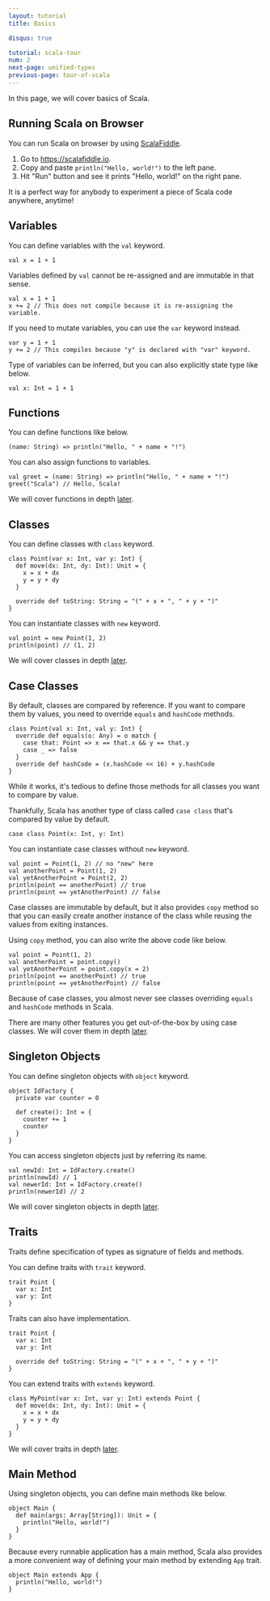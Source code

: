 ```yaml
---
layout: tutorial
title: Basics

disqus: true

tutorial: scala-tour
num: 2
next-page: unified-types
previous-page: tour-of-scala
---
```


In this page, we will cover basics of Scala.

## Running Scala on Browser

You can run Scala on browser by using [ScalaFiddle](https://scalafiddle.io).

1. Go to https://scalafiddle.io.
2. Copy and paste `println("Hello, world!")` to the left pane.
3. Hit "Run" button and see it prints "Hello, world!" on the right pane.

It is a perfect way for anybody to experiment a piece of Scala code anywhere, anytime!

## Variables

You can define variables with the `val` keyword.

```
val x = 1 + 1
```

Variables defined by `val` cannot be re-assigned and are immutable in that sense.

```
val x = 1 + 1
x += 2 // This does not compile because it is re-assigning the variable.
```

If you need to mutate variables, you can use the `var` keyword instead.

```
var y = 1 + 1
y += 2 // This compiles because "y" is declared with "var" keyword.
```

Type of variables can be inferred, but you can also explicitly state type like below.

```
val x: Int = 1 + 1
```

## Functions

You can define functions like below.

```
(name: String) => println("Hello, " + name + "!")
```

You can also assign functions to variables.

```
val greet = (name: String) => println("Hello, " + name + "!")
greet("Scala") // Hello, Scala!
```

We will cover functions in depth [later](anonymous-function-syntax.md).

## Classes

You can define classes with `class` keyword.

```
class Point(var x: Int, var y: Int) {
  def move(dx: Int, dy: Int): Unit = {
    x = x + dx
    y = y + dy
  }

  override def toString: String = "(" + x + ", " + y + ")"
}
```

You can instantiate classes with `new` keyword.

```
val point = new Point(1, 2)
println(point) // (1, 2)
```

We will cover classes in depth [later](classes.md).

## Case Classes

By default, classes are compared by reference. If you want to compare them by values, you need to override `equals` and `hashCode` methods.

```
class Point(val x: Int, val y: Int) {
  override def equals(o: Any) = o match {
    case that: Point => x == that.x && y == that.y
    case _ => false
  }
  override def hashCode = (x.hashCode << 16) + y.hashCode
}
```

While it works, it's tedious to define those methods for all classes you want to compare by value.

Thankfully, Scala has another type of class called `case class` that's compared by value by default.

```
case class Point(x: Int, y: Int)
```

You can instantiate case classes without `new` keyword.

```
val point = Point(1, 2) // no "new" here
val anotherPoint = Point(1, 2)
val yetAnotherPoint = Point(2, 2)
println(point == anotherPoint) // true
println(point == yetAnotherPoint) // false
```

Case classes are immutable by default, but it also provides `copy` method so that you can easily create another instance of the class while reusing the values from exiting instances.

Using `copy` method, you can also write the above code like below.

```
val point = Point(1, 2)
val anotherPoint = point.copy()
val yetAnotherPoint = point.copy(x = 2)
println(point == anotherPoint) // true
println(point == yetAnotherPoint) // false
```

Because of case classes, you almost never see classes overriding `equals` and `hashCode` methods in Scala.

There are many other features you get out-of-the-box by using case classes. We will cover them in depth [later](case-classes.md).

## Singleton Objects

You can define singleton objects with `object` keyword.

```
object IdFactory {
  private var counter = 0

  def create(): Int = {
    counter += 1
    counter
  }
}
```

You can access singleton objects just by referring its name.

```
val newId: Int = IdFactory.create()
println(newId) // 1
val newerId: Int = IdFactory.create()
println(newerId) // 2
```

We will cover singleton objects in depth [later](singleton-objects.md).

## Traits

Traits define specification of types as signature of fields and methods.

You can define traits with `trait` keyword.

```
trait Point {
  var x: Int
  var y: Int
}
```

Traits can also have implementation.

```
trait Point {
  var x: Int
  var y: Int
  
  override def toString: String = "(" + x + ", " + y + ")"
}
```

You can extend traits with `extends` keyword.

```
class MyPoint(var x: Int, var y: Int) extends Point {
  def move(dx: Int, dy: Int): Unit = {
    x = x + dx
    y = y + dy
  }
}
```

We will cover traits in depth [later](traits.md).

## Main Method

Using singleton objects, you can define main methods like below.

```
object Main {
  def main(args: Array[String]): Unit = {
    println("Hello, world!")
  }
}
```

Because every runnable application has a main method, Scala also provides a more convenient way of defining your main method by extending `App` trait.

```
object Main extends App {
  println("Hello, world!")
}
```
